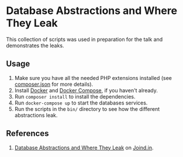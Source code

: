 # Database Abstractions and Where They Leak

This collection of scripts was used in preparation for the talk and demonstrates the leaks.

## Usage

1. Make sure you have all the needed PHP extensions installed (see [composer.json](composer.json) for more details).
2. Install [Docker](https://www.docker.com/) and [Docker Compose](https://docs.docker.com/compose/),
   if you haven't already.
3. Run `composer install` to install the dependencies.
4. Run `docker-compose up` to start the databases services.
5. Run the scripts in the `bin/` directory to see how the different abstractions leak.

## References

1. [Database Abstractions and Where They Leak](https://joind.in/talk/f0e30) on [Joind.in](https://joind.in/).
